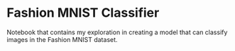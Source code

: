 # Fashion MNIST Classifier

Notebook that contains my exploration in creating a model that can classify
images in the Fashion MNIST dataset.
